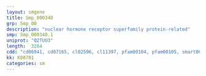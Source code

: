 ```yaml
---
layout: smgene
title: Smp_000340
grp: Smp_00
description: "nuclear hormone receptor superfamily protein-related"
smp: Smp_000340.1
uniprot: "Q2TUU3"
length:  3264
cdd: "cd06941, cd07165, cl02596, cl11397, pfam00104, pfam00105, smart00399, smart00430"
kk: K08701
categories: sm
---
```

